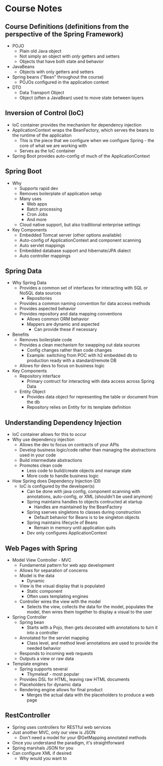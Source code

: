 # Course Notes

## Course Definitions (definitions from the perspective of the Spring Framework)

* POJO
  * Plain old Java object
  * Not simply an object with _only_ getters and setters
  * Objects that have both state and behavior
* JavaBeans
  * Objects with only getters and setters
* Spring beans ("Bean" throughout the course)
  * POJOs configured in the application context
* DTO
  * Data Transport Object
  * Object (often a JavaBean) used to move state between layers

## Inversion of Control (IoC)

* IoC container provides the mechanism for dependency injection
* ApplicationContext wraps the BeanFactory, which serves the beans to the runtime of the applicaiton
  * This is the piece that we configure when we configure Spring - the core of what we are working with
  * Serves as the IoC container
* Spring Boot provides auto-config of much of the ApplicationContext

## Spring Boot

* Why
  * Supports rapid dev
  * Removes boilerplate of application setup
  * Many uses
    * Web apps
    * Batch processing
    * Cron Jobs
    * And more
  * Cloud native support, but also traditional enterprise settings
* Key Components
  * Embedded Tomcat server (other options available)
  * Auto-config of ApplicationContext and component scanning
  * Auto servlet mappings
  * Embedded database support and hibernate/JPA dialect
  * Auto controller mappings

## Spring Data

* Why Spring Data
  * Provides a common set of interfaces for interacting with SQL or NoSQL data sources
    * Repositories
  * Provides a common naming convention for data access methods
  * Provides aspected behavior
  * Provides repository and data mapping conventions
    * Allows common ORM behavior
    * Mappers are dynamic and aspected
      * Can provide these if necessary
* Benefits
  * Removes boilerplate code
  * Provides a clean mechanism for swapping out data sources
    * Config changes rather than code changes
    * Example: switching from POC with h2 embedded db to production ready with a standard/remote DB
  * Allows for devs to focus on business logic
* Key Components
  * Repository interface
    * Primary contruct for interacting with data access across Spring Data
  * Entity Object
    * Provides data object for representing the table or document from the db
    * Repository relies on Entity for its template definition

## Understanding Dependency Injection

* IoC container allows for this to occur
* Why use dependency injection
  * Allows the dev to focus on contracts of your APIs
  * Develop business logic/code rather than managing the abstractions used in your code
  * Build intermediate abstractions
  * Promotes clean code
    * Less code to build/create objects and manage state
    * More code to handle business logic
* How Spring does Dependency Injection (DI)
  * IoC is configured by the developer(s)
    * Can be done with java config, component scanning with annotations, auto-config, or XML (shouldn't be used anymore)
    * Spring maintains handles to objects contructed at startup
      * Handles are maintained by the BeanFactory
    * Spring sserves singletons to classes during construction
      * Default behavior for Beans is to be singleton objects
    * Spring maintains lifecycle of Beans
      * Remain in memory until application quits
    * Dev only configures ApplicationContext

## Web Pages with Spring

* Model View Controller - MVC
  * Fundamental pattern for web app development
  * Allows for separation of concerns
  * Model is the data
    * Dynamic
  * View is the visual display that is populated
    * Static component
    * Often uses templating engines
  * Controller wires the view with the model
    * Selects the view, collects the data for the model, populates the model, then wires them together to display a visual to the user
* Spring Controller
  * Spring bean
    * Starts with a Pojo, then gets decorated with annotations to turn it into a controller
  * Annotated for the servlet mapping
    * Class level, and method level annotations are used to provide the needed behavior
  * Responds to incoming web requests
  * Outputs a view or raw data
* Template engines
  * Spring supports several
    * Thymeleaf - most popular
  * Provides DSL for HTML, leaving raw HTML documents
  * Placeholders for dynamic data
  * Rendering engine allows for final product
    * Merges the actual data with the placeholders to produce a web page

## RestController

* Spring uses controllers for RESTful web services
* Just another MVC, only our view is JSON
  * Don't need a model for your @GetMapping annotated methods
* Once you understand the paradigm, it's straightforward
* Spring marshals JSON for you
* Can configure XML if desired
  * Why would you want to
